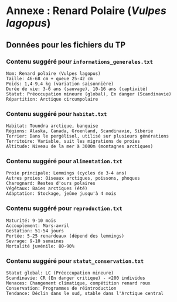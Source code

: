# Annexe : Renard Polaire (*Vulpes lagopus*)

## Données pour les fichiers du TP

### Contenu suggéré pour `informations_generales.txt`
```
Nom: Renard polaire (Vulpes lagopus)
Taille: 46-68 cm + queue 25-42 cm
Poids: 1,4-9,4 kg (variation saisonnière)
Durée de vie: 3-6 ans (sauvage), 10-16 ans (captivité)
Statut: Préoccupation mineure (global), En danger (Scandinavie)
Répartition: Arctique circumpolaire
```

### Contenu suggéré pour `habitat.txt`
```
Habitat: Toundra arctique, banquise
Régions: Alaska, Canada, Groenland, Scandinavie, Sibérie
Terrier: Dans le pergélisol, utilisé sur plusieurs générations
Territoire: Variable, suit les migrations de proies
Altitude: Niveau de la mer à 3000m (montagnes arctiques)
```

### Contenu suggéré pour `alimentation.txt`
```
Proie principale: Lemmings (cycles de 3-4 ans)
Autres proies: Oiseaux arctiques, poissons, phoques
Charognard: Restes d'ours polaires
Végétaux: Baies arctiques (été)
Adaptation: Stockage, jeûne jusqu'à 4 mois
```

### Contenu suggéré pour `reproduction.txt`
```
Maturité: 9-10 mois
Accouplement: Mars-avril
Gestation: 51-54 jours
Portée: 5-25 renardeaux (dépend des lemmings)
Sevrage: 9-10 semaines
Mortalité juvénile: 80-90%
```

### Contenu suggéré pour `statut_conservation.txt`
```
Statut global: LC (Préoccupation mineure)
Scandinavie: CR (En danger critique) - <200 individus
Menaces: Changement climatique, compétition renard roux
Conservation: Programmes de réintroduction
Tendance: Déclin dans le sud, stable dans l'Arctique central
```